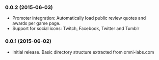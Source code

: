 ### 0.0.2 (2015-06-03)

  * Promoter integration: Automatically load public review quotes and awards per game page.
  * Support for social icons: Twitch, Facebook, Twitter and Tumblr
  
### 0.0.1 (2015-06-02)

  * Initial release. Basic directory structure extracted from omni-labs.com